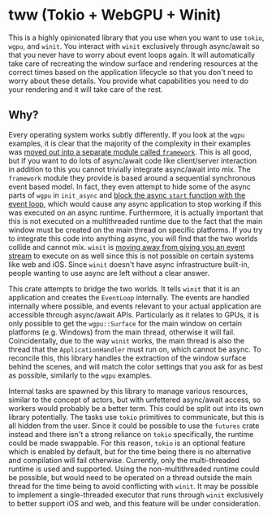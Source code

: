 # tww (Tokio + WebGPU + Winit)

This is a highly opinionated library that you use when you want to use `tokio`, `wgpu`, and `winit`. You interact with `winit` exclusively through async/await so that you never have to worry about event loops again. It will automatically take care of recreating the window surface and rendering resources at the correct times based on the application lifecycle so that you don't need to worry about these details. You provide what capabilities you need to do your rendering and it will take care of the rest.

## Why?

Every operating system works subtly differently. If you look at the `wgpu` examples, it is clear that the majority of the complexity in their examples was [moved out into a separate module called `framework`](https://github.com/gfx-rs/wgpu/blob/v0.20.0/examples/src/framework.rs). This is all good, but if you want to do lots of async/await code like client/server interaction in addition to this you cannot trivially integrate async/await into mix. The `framework` module they provide is based around a sequential synchronous event based model. In fact, they even attempt to hide some of the async parts of `wgpu` in `init_async` and [block the async `start` function with the event loop](https://github.com/gfx-rs/wgpu/blob/v0.20.0/examples/src/framework.rs#L390), which would cause any async application to stop working if this was executed on an async runtime. Furthermore, it is actually important that this is not executed on a multithreaded runtime due to the fact that the main window must be created on the main thread on specific platforms. If you try to integrate this code into anything async, you will find that the two worlds collide and cannot mix. `winit` is [moving away from giving you an event stream](https://docs.rs/winit/0.30.0/winit/#event-handling) to execute on as well since this is not possible on certain systems like web and iOS. Since `winit` doesn't have async infrastructure built-in, people wanting to use async are left without a clear answer.

This crate attempts to bridge the two worlds. It tells `winit` that it is an application and creates the `EventLoop` internally. The events are handled internally where possible, and events relevant to your actual application are accessible through async/await APIs. Particularly as it relates to GPUs, it is only possible to get the `wgpu::Surface` for the main window on certain platforms (e.g. Windows) from the main thread, otherwise it will fail. Coincidentally, due to the way `winit` works, the main thread is also the thread that the `ApplicationHandler` must run on, which cannot be async. To reconcile this, this library handles the extraction of the window surface behind the scenes, and will match the color settings that you ask for as best as possible, similarly to the `wgpu` examples.

Internal tasks are spawned by this library to manage various resources, similar to the concept of actors, but with unfettered async/await access, so workers would probably be a better term. This could be split out into its own library potentially. The tasks use `tokio` primitives to communicate, but this is all hidden from the user. Since it could be possible to use the `futures` crate instead and there isn't a strong reliance on `tokio` specifically, the runtime could be made swappable. For this reason, `tokio` is an optional feature which is enabled by default, but for the time being there is no alternative and compilation will fail otherwise. Currently, only the multi-threaded runtime is used and supported. Using the non-multithreaded runtime could be possible, but would need to be operated on a thread outside the main thread for the time being to avoid conflicting with `winit`. It may be possible to implement a single-threaded executor that runs through `winit` exclusively to better support iOS and web, and this feature will be under consideration.


